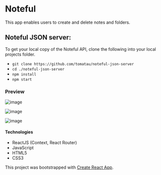 # Noteful

This app enables users to create and delete notes and folders.
## Noteful JSON server:
To get your local copy of the Noteful API, clone the following into your local projects folder.
- `git clone https://github.com/tomatau/noteful-json-server`
- `cd ./noteful-json-server`
- `npm install`
- `npm start`

### Preview
![image](https://user-images.githubusercontent.com/76637034/111012523-1d2cd880-8351-11eb-8f34-ddd44a9d9ba0.png)

![image](https://user-images.githubusercontent.com/76637034/111012535-2e75e500-8351-11eb-986f-60c405f42658.png)

![image](https://user-images.githubusercontent.com/76637034/111012548-4188b500-8351-11eb-8572-1988f2395b28.png)

#### Technologies
- ReactJS (Context, React Router)
- JavaScript
- HTML5
- CSS3

This project was bootstrapped with [Create React App](https://github.com/facebook/create-react-app).
